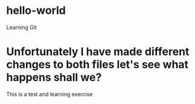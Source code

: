 # hello-world
Learning Git


Unfortunately I have made different changes to both files let's see what happens shall we?
=======
This is a test and learning exercise

